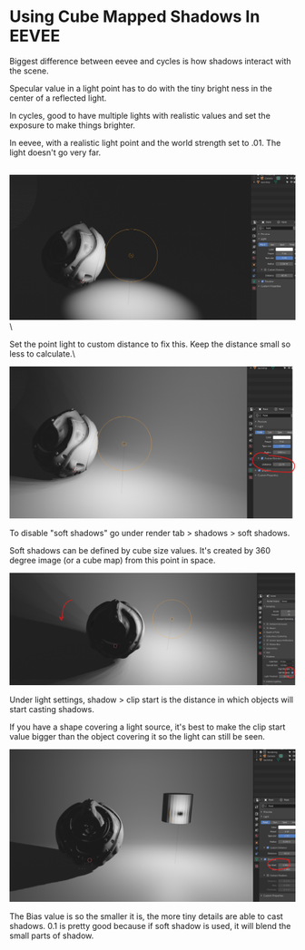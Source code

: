 # Using Cube Mapped Shadows In EEVEE

Biggest difference between eevee and cycles is how shadows interact with the scene.

Specular value in a light point has to do with the tiny bright ness in the center of a reflected light.

In cycles, good to have multiple lights with realistic values and set the exposure to make things brighter.

In eevee, with a realistic light point and the world strength set to .01. The light doesn't go very far.

\
![](<../../../.gitbook/assets/image (145).png>)\


Set the point light to custom distance to fix this. Keep the distance small so less to calculate.\


![](<../../../.gitbook/assets/image (142).png>)



To disable "soft shadows" go under render tab > shadows > soft shadows.

Soft shadows can be defined by cube size values. It's created by 360 degree image (or a cube map) from this point in space.

![](<../../../.gitbook/assets/image (143).png>)

Under light settings, shadow > clip start is the distance in which objects will start casting shadows.

If you have a shape covering a light source, it's best to make the clip start value bigger than the object covering it so the light can still be seen.



![](<../../../.gitbook/assets/image (144).png>)



The Bias value is so the smaller it is, the more tiny details are able to cast shadows. 0.1 is pretty good because if soft shadow is used, it will blend the small parts of shadow.
